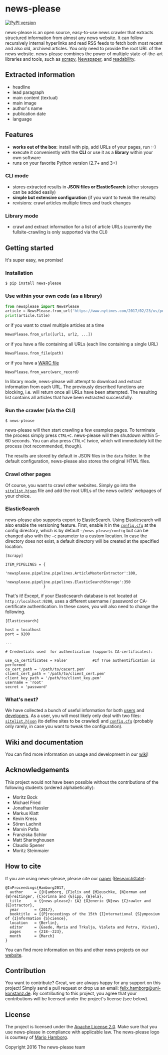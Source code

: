 # **news-please** #

[![PyPI version](https://badge.fury.io/py/news-please.svg)](https://badge.fury.io/py/news-please)

[//]: # ( <img align="right" height="128px" width"128px" src="https://raw.githubusercontent.com/fhamborg/news-please/master/misc/logo/logo-256.png" /> )
news-please is an open source, easy-to-use news crawler that extracts structured information from almost any news website. It can follow recursively internal hyperlinks and read RSS feeds to fetch both most recent and also old, archived articles. You only need to provide the root URL of the news website. news-please combines the power of multiple state-of-the-art libraries and tools, such as [scrapy](https://scrapy.org/), [Newspaper](https://github.com/codelucas/newspaper), and [readability](https://github.com/buriy/python-readability). 

## Extracted information
* headline
* lead paragraph
* main content (textual)
* main image
* author's name
* publication date
* language

## Features
* **works out of the box**: install with pip, add URLs of your pages, run :-)
* execute it conveniently with the **CLI** or use it as a **library** within your own software
* runs on your favorite Python version (2.7+ and 3+)

### CLI mode
* stores extracted results in **JSON files or ElasticSearch** (other storages can be added easily)
* **simple but extensive configuration** (if you want to tweak the results)
* revisions: crawl articles multiple times and track changes

### Library mode
* crawl and extract information for a list of article URLs (currently the fullsite-crawling is only supported via the CLI)

## Getting started

It's super easy, we promise!

### Installation

```
$ pip install news-please
```

### Use within your own code (as a library)
```python
from newsplease import NewsPlease
article = NewsPlease.from_url('https://www.nytimes.com/2017/02/23/us/politics/cpac-stephen-bannon-reince-priebus.html?hp')
print(article.title)
```
or if you want to crawl multiple articles at a time
```python
NewsPlease.from_urls([url1, url2, ...])
```
or if you have a file containing all URLs (each line containing a single URL)
```python
NewsPlease.from_file(path)
```
or if you have a [WARC file](https://warc.readthedocs.io/en/latest/) 
```
NewsPlease.from_warc(warc_record)
```
In library mode, news-please will attempt to download and extract information from each URL. The previously described functions are blocking, i.e. will return once all URLs have been attempted. The resulting list contains all articles that have been extracted successfully.

### Run the crawler (via the CLI)

```
$ news-please
```

news-please will then start crawling a few examples pages. To terminate the process simply press `CTRL+C`. news-please will then shutdown within 5-60 seconds. You can also press `CTRL+C` twice, which will immediately kill the process (not recommended, though).

The results are stored by default in JSON files in the `data` folder. In the default configuration, news-please also stores the original HTML files.

### Crawl other pages

Of course, you want to crawl other websites. Simply go into the [`sitelist.hjson`](https://github.com/fhamborg/news-please/wiki/user-guide#sitelisthjson) file and add the root URLs of the news outlets' webpages of your choice. 

### ElasticSearch

news-please also supports export to ElasticSearch. Using Elasticsearch will also enable the versioning feature. First, enable it in the [`config.cfg`](https://github.com/fhamborg/news-please/wiki/configuration) at the config directory, which is by default `~/news-please/config` but can be changed also with the `-c` parameter to a custom location. In case the directory does not exist, a default directory will be created at the specified location.

    [Scrapy]
    
    ITEM_PIPELINES = {
                       'newsplease.pipeline.pipelines.ArticleMasterExtractor':100,
                       'newsplease.pipeline.pipelines.ElasticSearchStorage':350
                     }

That's it! Except, if your Elasticsearch database is not located at `http://localhost:9200`, uses a different username / password or CA-certificate authentication. In these cases, you will also need to change the following.

    [Elasticsearch]

    host = localhost
    port = 9200	

    ...

    # Credentials used  for authentication (supports CA-certificates):
	
    use_ca_certificates = False'           #If True authentification is performed 
    ca_cert_path = '/path/to/cacert.pem'  
    client_cert_path = '/path/to/client_cert.pem'  
    client_key_path = '/path/to/client_key.pem'  
    username = 'root'  
    secret = 'password' 

### What's next?

We have collected a bunch of useful information for both [users](https://github.com/fhamborg/news-please/wiki/user-guide)  and [developers](https://github.com/fhamborg/news-please/wiki/developer-guide). As a user, you will most likely only deal with two files: [`sitelist.hjson`](https://github.com/fhamborg/news-please/wiki/user-guide#sitelisthjson) (to define sites to be crawled) and [`config.cfg`](https://github.com/fhamborg/news-please/wiki/configuration) (probably only rarely, in case you want to tweak the configuration).

## Wiki and documentation
You can find more information on usage and development in our [wiki](https://github.com/fhamborg/news-please/wiki)!

## Acknowledgements
This project would not have been possible without the contributions of the following students (ordered alphabetically):

* Moritz Bock
* Michael Fried
* Jonathan Hassler
* Markus Klatt
* Kevin Kress
* Sören Lachnit
* Marvin Pafla
* Franziska Schlor
* Matt Sharinghousen
* Claudio Spener
* Moritz Steinmaier

## How to cite
If you are using news-please, please cite our [paper](http://www.gipp.com/wp-content/papercite-data/pdf/hamborg2017.pdf) ([ResearchGate](https://www.researchgate.net/publication/314072045_news-please_A_Generic_News_Crawler_and_Extractor)):
```
@InProceedings{Hamborg2017,
  author     = {{H}amborg, {F}elix and {M}euschke, {N}orman and {B}reitinger, {C}orinna and {G}ipp, {B}ela},
  title      = {{news-please}: {A} {G}eneric {N}ews {C}rawler and {E}xtractor},
  year       = {2017},
  booktitle  = {{P}roceedings of the 15th {I}nternational {S}ymposium of {I}nformation {S}cience},
  location   = {Berlin},
  editor     = {Gaede, Maria and Trkulja, Violeta and Petra, Vivien},
  pages      = {218--223},
  month      = {March}
}
```
You can find more information on this and other news projects on our [website](https://felix.hamborg.eu/).

## Contribution
You want to contribute? Great, we are always happy for any support on this project! Simply send a pull request or drop us an email: [felix.hamborg@uni-konstanz.de](felix.hamborg@uni-konstanz.de). By contributing to this project, you agree that your contributions will be licensed under the project's license (see below).

## License
The project is licensed under the [Apache License 2.0](LICENSE.txt). Make sure that you use news-please in compliance with applicable law. The news-please logo is courtesy of [Mario Hamborg](https://mario.hamborg.eu/). 

Copyright 2016 The news-please team
